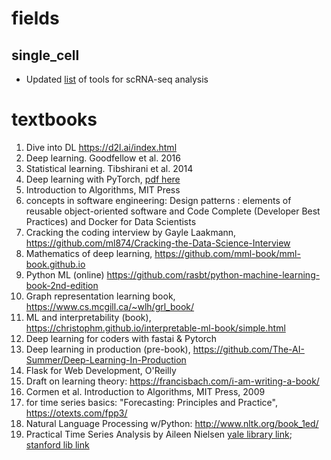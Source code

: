 # fields

## single_cell
* Updated [list](https://github.com/mdozmorov/scRNA-seq_notes#differential-expression) of tools for scRNA-seq analysis

# textbooks

1. Dive into DL https://d2l.ai/index.html
2. Deep learning. Goodfellow et al. 2016
3. Statistical learning. Tibshirani et al. 2014
4. Deep learning with PyTorch, [pdf here](https://pytorch.org/assets/deep-learning/Deep-Learning-with-PyTorch.pdf)
5. Introduction to Algorithms, MIT Press
6. concepts in software engineering: Design patterns : elements of reusable object-oriented software and Code Complete (Developer Best Practices) and Docker for Data Scientists
7. Cracking the coding interview by Gayle Laakmann, https://github.com/ml874/Cracking-the-Data-Science-Interview
8. Mathematics of deep learning, https://github.com/mml-book/mml-book.github.io
9. Python ML (online) https://github.com/rasbt/python-machine-learning-book-2nd-edition
10. Graph representation learning book, https://www.cs.mcgill.ca/~wlh/grl_book/
11. ML and interpretability (book), https://christophm.github.io/interpretable-ml-book/simple.html 
12. Deep learning for coders with fastai & Pytorch
13. Deep learning in production (pre-book), https://github.com/The-AI-Summer/Deep-Learning-In-Production
14. Flask for Web Development, O'Reilly
15. Draft on learning theory: https://francisbach.com/i-am-writing-a-book/
16. Cormen et al. Introduction to Algorithms, MIT Press, 2009
17. for time series basics: "Forecasting: Principles and Practice", https://otexts.com/fpp3/
18. Natural Language Processing w/Python: http://www.nltk.org/book_1ed/
19. Practical Time Series Analysis by Aileen Nielsen [yale library link](https://learning.oreilly.com/library/view/practical-time-series/9781492041641/?sso_link=yes&sso_link_from=yale-university); [stanford lib link](https://searchworks.stanford.edu/view/12744528)
